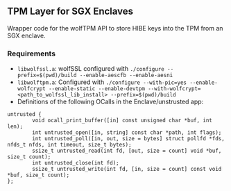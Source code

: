 ## TPM Layer for SGX Enclaves

Wrapper code for the wolfTPM API to store HIBE keys into the TPM from an SGX enclave.

### Requirements

* `libwolfssl.a`: wolfSSL configured with `./configure --prefix=$(pwd)/build --enable-aescfb --enable-aesni`
* `libwolftpm.a`: Configured with `./configure --with-pic=yes --enable-wolfcrypt --enable-static --enable-devtpm --with-wolfcrypt=<path_to_wolfssl_lib_install> --prefix=$(pwd)/build`
* Definitions of the following OCalls in the Enclave/unstrusted app:
``` 
untrusted {
    	void ocall_print_buffer([in] const unsigned char *buf, int len);
        int untrusted_open([in, string] const char *path, int flags);
        int untrusted_poll([in, out, size = bytes] struct pollfd *fds, nfds_t nfds, int timeout, size_t bytes);
        ssize_t untrusted_read(int fd, [out, size = count] void *buf, size_t count);
        int untrusted_close(int fd);
        ssize_t untrusted_write(int fd, [in, size = count] const void *buf, size_t count);
};
```


